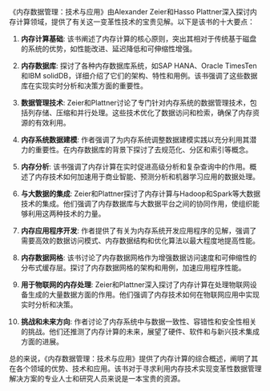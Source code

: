 《内存数据管理：技术与应用》由Alexander Zeier和Hasso Plattner深入探讨内存计算领域，提供了有关这一变革性技术的宝贵见解。以下是该书的十大要点：

1. **内存计算基础**: 该书阐述了内存计算的核心原则，突出其相对于传统基于磁盘的系统的优势，如性能改进、延迟降低和可伸缩性增强。

2. **内存数据库**: 探讨了各种内存数据库系统，如SAP HANA、Oracle TimesTen和IBM solidDB，详细介绍了它们的架构、特性和用例。该书强调了这些数据库在实现实时分析和决策方面的重要性。

3. **数据管理技术**: Zeier和Plattner讨论了专门针对内存系统的数据管理技术，包括列存储、压缩和并行处理。这些技术优化了数据访问和检索，确保了内存资源的有效利用。

4. **内存系统数据建模**: 作者强调了为内存系统调整数据建模实践以充分利用其潜力的重要性。在内存数据库的背景下探讨了去规范化、分区和索引等概念。

5. **内存分析**: 该书强调了内存计算在实时促进高级分析和复杂查询中的作用。概述了内存技术如何加速用于商业智能、预测分析和机器学习应用的数据处理。

6. **与大数据的集成**: Zeier和Plattner探讨了内存计算与Hadoop和Spark等大数据技术的集成。他们强调了内存数据库与大数据平台之间的协同作用，使组织能够利用这两种技术的力量。

7. **内存应用程序开发**: 作者提供了有关为内存系统开发应用程序的见解，强调了需要高效的数据访问模式、内存数据结构和优化算法以最大程度地提高性能。

8. **内存数据网格**: 该书讨论了内存数据网格作为增强数据访问速度和可伸缩性的分布式缓存层。探讨了内存数据网格的架构和用例，加速应用程序性能。

9. **用于物联网的内存处理**: Zeier和Plattner深入探讨了内存计算在处理物联网设备生成的大量数据方面的作用。他们强调了内存技术如何在物联网应用中实现实时分析和决策。

10. **挑战和未来方向**: 作者讨论了内存系统中与数据一致性、容错性和安全性相关的挑战。他们还推测了内存计算的未来，展望了硬件、软件和与新兴技术集成方面的进展。

总的来说，《内存数据管理：技术与应用》提供了内存计算的综合概述，阐明了其在各个领域的优势、技术和应用。该书对于寻求利用内存技术实现变革性数据管理解决方案的专业人士和研究人员来说是一本宝贵的资源。